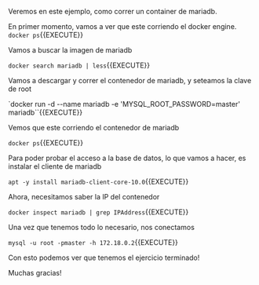 Veremos en este ejemplo, como correr un container de mariadb.

En primer momento, vamos a ver que este corriendo el docker engine.
`docker ps`{{EXECUTE}}

Vamos a buscar la imagen de mariadb

`docker search mariadb | less`{{EXECUTE}}

Vamos a descargar y correr el contenedor de mariadb, y seteamos la clave de root

`docker run -d --name mariadb -e 'MYSQL_ROOT_PASSWORD=master' mariadb``{{EXECUTE}}

Vemos que este corriendo el contenedor de mariadb

`docker ps`{{EXECUTE}}

Para poder probar el acceso a la base de datos, lo que vamos a hacer, es instalar el cliente de mariadb

`apt -y install mariadb-client-core-10.0`{{EXECUTE}}

Ahora, necesitamos saber la IP del contenedor

`docker inspect mariadb | grep IPAddress`{{EXECUTE}}

Una vez que tenemos todo lo necesario, nos conectamos

`mysql -u root -pmaster -h 172.18.0.2`{{EXECUTE}}

Con esto podemos ver que tenemos el ejercicio terminado!

Muchas gracias!











